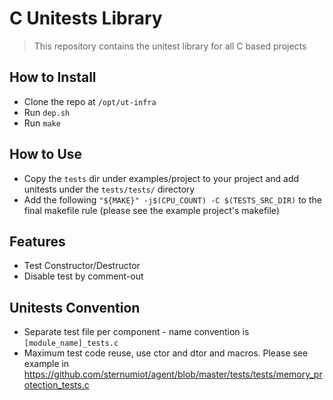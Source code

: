 # C Unitests Library
> This repository contains the unitest library for all C based projects

## How to Install
- Clone the repo at `/opt/ut-infra`
- Run `dep.sh`
- Run `make`

## How to Use
- Copy the `tests` dir under examples/project to your project and add unitests under the `tests/tests/` directory
- Add the following `"${MAKE}" -j$(CPU_COUNT) -C $(TESTS_SRC_DIR)` to the final makefile rule (please see the example project's makefile)
## Features
- Test Constructor/Destructor 
- Disable test by comment-out

## Unitests Convention
- Separate test file per component - name convention is `[module_name]_tests.c`
- Maximum test code reuse, use ctor and dtor and macros. Please see example in https://github.com/sternumiot/agent/blob/master/tests/tests/memory_protection_tests.c
